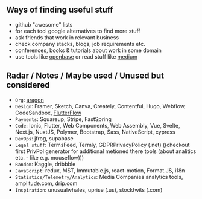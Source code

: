 
## Ways of finding useful stuff

- github "awesome" lists
- for each tool google alternatives to find more stuff
- ask friends that work in relevant business
- check company stacks, blogs, job requirements etc.
- conferences, books & tutorials about work in some domain
- use tools like [openbase](https://openbase.com) or read stuff like [medium](https://medium.com/)

## Radar / Notes / Maybe used / Unused but considered

- `Org`: [aragon](https://aragon.org/)
- `Design`: Framer, Sketch, Canva, Creately, Contentful, Hugo, Webflow, CodeSandbox, [FlutterFlow](https://flutterflow.io/)
- `Payments`: Squareup, Stripe, FastSpring
- `Code`: Ionic, Flutter, Web Components, Web Assembly, Vue, Svelte, Next.js, NuxtJS, Polymer, Bootstrap, Sass, NativeScript, cypress
- `DevOps`: jfrog, supabase
- `Legal stuff`: TermsFeed, Termly, GDPRPrivacyPolicy (.net) ((checkout first PrivPol generator for additional metioned there tools (about analitics etc. - like e.g. mouseflow)))
- `Random`: Kaggle, dribbble
- `JavaScript`: redux, MST, Immutable.js, react-motion, Format.JS, i18n
- `Statistics/Telemetry/Analytics`: Media Companies analytics tools, amplitude.com, drip.com
- `Inspiration`: unusualwhales, uprise (.us), stocktwits (.com)
